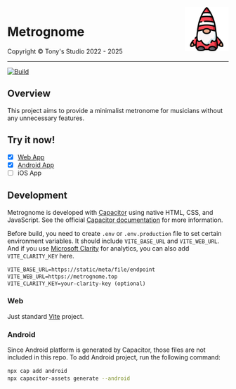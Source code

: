 <img src="src/assets/imgs/logo.png" alt="Metrognome Logo" width="100" height="100" align="right">

# Metrognome

Copyright &copy; Tony's Studio 2022 - 2025 

-----

[![Build](https://github.com/Lord-Turmoil/metrognome/actions/workflows/static.yml/badge.svg?branch=main)](https://github.com/Lord-Turmoil/metrognome/actions/workflows/static.yml)

## Overview

This project aims to provide a minimalist metronome for musicians without any unnecessary features.

## Try it now!

- [x] [Web App](https://metro.tonys-studio.top/)
- [x] [Android App](https://github.com/Lord-Turmoil/metrognome/releases/latest/download/metrognome-1.2.5.apk)
- [ ] iOS App

## Development

Metrognome is developed with [Capacitor](https://capacitorjs.com/) using native HTML, CSS, and JavaScript. See the official [Capacitor documentation](https://capacitorjs.com/docs) for more information.

Before build, you need to create `.env` or `.env.production` file to set certain environment variables. It should include `VITE_BASE_URL` and `VITE_WEB_URL`. And if you use [Microsoft Clarity](https://clarity.microsoft.com/) for analytics, you can also add `VITE_CLARITY_KEY` here.

```
VITE_BASE_URL=https://static/meta/file/endpoint
VITE_WEB_URL=https://metrognome.top
VITE_CLARITY_KEY=your-clarity-key (optional)
```

### Web

Just standard [Vite](https://vite.dev/) project.

### Android

Since Android platform is generated by Capacitor, those files are not included in this repo. To add Android project, run the following command:

```bash
npx cap add android
npx capacitor-assets generate --android
```
